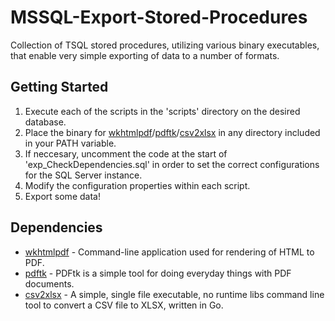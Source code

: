 # MSSQL-Export-Stored-Procedures
Collection of TSQL stored procedures, utilizing various binary executables, that enable very simple exporting of data to a number of formats.

## Getting Started

1. Execute each of the scripts in the 'scripts' directory on the desired database.
2. Place the binary for [wkhtmlpdf](https://wkhtmltopdf.org/)/[pdftk](https://www.pdflabs.com/tools/pdftk-the-pdf-toolkit/)/[csv2xlsx](https://gitlab.com/DerLinkshaender/csv2xlsx) in any directory included in your PATH variable.
3. If neccesary, uncomment the code at the start of 'exp_CheckDependencies.sql' in order to set the correct configurations for the SQL Server instance.
4. Modify the configuration properties within each script.
5. Export some data!

## Dependencies

* [wkhtmlpdf](https://wkhtmltopdf.org/) - Command-line application used for rendering of HTML to PDF.
* [pdftk](https://www.pdflabs.com/tools/pdftk-the-pdf-toolkit/) - PDFtk is a simple tool for doing everyday things with PDF documents.
* [csv2xlsx](https://gitlab.com/DerLinkshaender/csv2xlsx) - A simple, single file executable, no runtime libs command line tool to convert a CSV file to XLSX, written in Go.

